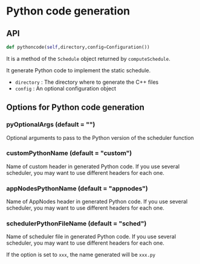 # Python code generation

## API

```python
def pythoncode(self,directory,config=Configuration())
```

It is a method of the `Schedule` object returned by `computeSchedule`.

It generate Python code to implement the static schedule.

* `directory` : The directory where to generate the C++ files
* `config` : An optional configuration object

## Options for Python code generation

### pyOptionalArgs (default = "")

Optional arguments to pass to the Python version of the scheduler function

### customPythonName (default = "custom")

Name of custom header in generated Python code. If you use several scheduler, you may want to use different headers for each one.

### appNodesPythonName (default = "appnodes")

Name of AppNodes header in generated Python code. If you use several scheduler, you may want to use different headers for each one.

### schedulerPythonFileName (default = "sched")

Name of scheduler file in generated Python code. If you use several scheduler, you may want to use different headers for each one.

If the option is set to `xxx`, the name generated will be `xxx.py`